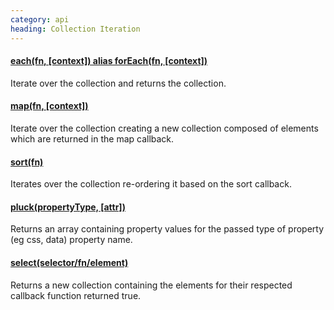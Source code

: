 ```yaml
--- 
category: api
heading: Collection Iteration
---
```


#### [each(fn, [context]) alias forEach(fn, [context])](each)

Iterate over the collection and returns the collection.

#### [map(fn, [context])](map)

Iterate over the collection creating a new collection composed 
of elements which are returned in the map callback.

#### [sort(fn)](sort)

Iterates over the collection re-ordering it based on the sort 
callback.

#### [pluck(propertyType, [attr])](pluck)

Returns an array containing property values for the passed type of 
property (eg css, data) property name.

#### [select(selector/fn/element)](select)

Returns a new collection containing the elements for their respected 
callback function returned true.

